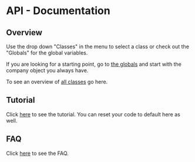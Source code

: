 API - Documentation
========================================

<h2 id="overview">Overview</h2>

Use the drop down "Classes" in the menu to select a class or check out the "Globals" for the global variables.

If you are looking for a starting point, go to <a href="global.html">the globals</a> and start with the company object you always have.

To see an overview of <a href="classes.list.html">all classes</a> go here.

<h2 id="overview">Tutorial</h2>

Click <a href="../Tutorial.action">here</a> to see the tutorial. You can reset your code to default here as well.

<h2 id="overview">FAQ</h2>

Click <a href="../Faq.action">here</a> to see the FAQ.
